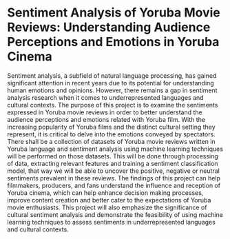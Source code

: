 # Sentiment Analysis of Yoruba Movie Reviews: Understanding Audience Perceptions and Emotions in Yoruba Cinema
 Sentiment analysis, a subfield of natural language processing, has gained significant attention in recent years due to its potential for understanding human emotions and opinions. However, there remains a gap in sentiment analysis research when it comes to underrepresented languages and cultural contexts. The purpose of this project is to examine the sentiments expressed in Yoruba movie reviews in order to better understand the audience perceptions and emotions related with Yoruba film. With the increasing popularity of Yoruba films and the distinct cultural setting they represent, it is critical to delve into the emotions conveyed by spectators. There shall be a collection of datasets of Yoruba movie reviews written in Yoruba language and sentiment analysis using machine learning techniques will be performed on those datasets. This will be done through processing of data, extracting relevant features and training a sentiment classification model, that way we will be able to uncover the positive, negative or neutral sentiments prevalent in these reviews. The findings of this project can help filmmakers, producers, and fans understand the influence and reception of Yoruba cinema, which can help enhance decision making processes, improve content creation and better cater to the expectations of Yoruba movie enthusiasts. This project will also emphasize the significance of cultural sentiment analysis and demonstrate the feasibility of using machine learning techniques to assess sentiments in underrepresented languages and cultural contexts.
